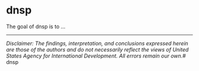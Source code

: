
# dnsp

<!-- badges: start -->
<!-- badges: end -->

The goal of dnsp is to ...


---

*Disclaimer: The findings, interpretation, and conclusions expressed herein are those of the authors and do not necessarily reflect the views of United States Agency for International Development. All errors remain our own.*# dnsp
